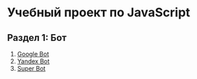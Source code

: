 # Учебный проект по JavaScript
## Раздел 1: Бот
1. [Google Bot](https://github.com/osmosx/bot/blob/main/google_bot.js)
2. [Yandex Bot](https://github.com/osmosx/bot/blob/main/yandex_bot.js)
3. [Super Bot](https://github.com/osmosx/bot/tree/main/super_bot)

